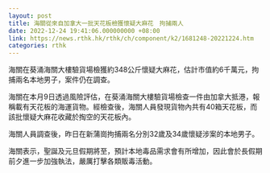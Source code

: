 ```yaml
---
layout: post
title: 海關從來自加拿大一批天花板檢獲懷疑大麻花　拘捕兩人
date: 2022-12-24 19:41:06.000000000 +08:00
link: https://news.rthk.hk/rthk/ch/component/k2/1681248-20221224.htm
categories: rthk
---
```


海關在葵涌海關大樓驗貨場檢獲約348公斤懷疑大麻花，估計市值約6千萬元，拘捕兩名本地男子，案件仍在調查。

海關在本月9日透過風險評估，在葵涌海關大樓驗貨場檢查一件由加拿大抵港，報稱載有天花板的海運貨物。經檢查後，海關人員發現貨物內共有40箱天花板，而該批懷疑大麻花收藏於掏空的天花板內。

海關人員調查後，昨日在新蒲崗拘捕兩名分別32歲及34歲懷疑涉案的本地男子。

海關表示，聖誕及元旦假期將至，預計本地毒品需求會有所增加，因此會於長假期前夕進一步加強執法，嚴厲打擊各類販毒活動。
